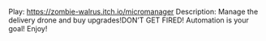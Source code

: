 Play: https://zombie-walrus.itch.io/micromanager
Description: Manage the delivery drone and buy upgrades!DON’T GET FIRED! Automation is your goal! Enjoy!

